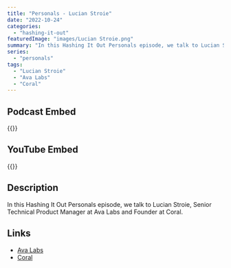```yaml
---
title: "Personals - Lucian Stroie"
date: "2022-10-24"
categories: 
  - "hashing-it-out"
featuredImage: "images/Lucian Stroie.png"
summary: "In this Hashing It Out Personals episode, we talk to Lucian Stroie, Senior Technical Product Manager at Ava Labs and Founder at Coral."
series:
  - "personals"
tags:
  - "Lucian Stroie"
  - "Ava Labs"
  - "Coral"
---
```


## Podcast Embed
{{<podcast-embed url="https://embed.sounder.fm/play/485912">}}

## YouTube Embed
{{<youtube CC-bpd-hZ6g>}}

## Description
In this Hashing It Out Personals episode, we talk to Lucian Stroie, Senior Technical Product Manager at Ava Labs and Founder at Coral.

## Links 
- [Ava Labs](https://www.avalabs.org/)
- [Coral](https://www.coral.fan/)
